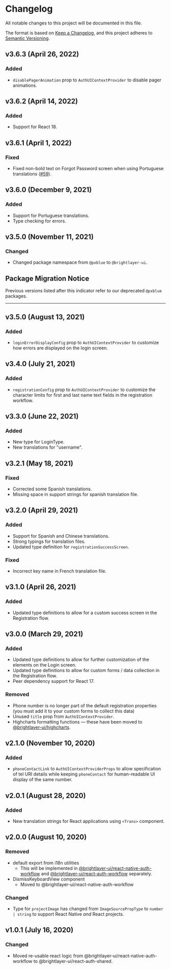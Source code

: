 # Changelog

All notable changes to this project will be documented in this file.

The format is based on [Keep a Changelog](https://keepachangelog.com/en/1.0.0/),
and this project adheres to [Semantic Versioning](https://semver.org/spec/v2.0.0.html).

## v3.6.3 (April 26, 2022)

### Added

-   `disablePagerAnimation` prop to `AuthUIContextProvider` to disable pager animations.

## v3.6.2 (April 14, 2022)

### Added

-   Support for React 18.

## v3.6.1 (April 1, 2022)

### Fixed

-   Fixed non-bold text on Forgot Password screen when using Portuguese translations ([#59](https://github.com/brightlayer-ui/react-auth-shared/issues/59)).


## v3.6.0 (December 9, 2021)

### Added

-   Support for Portuguese translations.
-   Type checking for errors.

## v3.5.0 (November 11, 2021)

### Changed

-   Changed package namespace from `@pxblue` to `@brightlayer-ui`.

## Package Migration Notice

Previous versions listed after this indicator refer to our deprecated `@pxblue` packages.

---

## v3.5.0 (August 13, 2021)

### Added

-   `loginErrorDisplayConfig` prop to `AuthUIContextProvider` to customize how errors are displayed on the login screen.

## v3.4.0 (July 21, 2021)

### Added

-   `registrationConfig` prop to `AuthUIContextProvider` to customize the character limits for first and last name text fields in the registration workflow.

## v3.3.0 (June 22, 2021)

### Added

-   New type for LoginType.
-   New translations for "username".

## v3.2.1 (May 18, 2021)

### Fixed

-   Corrected some Spanish translations.
-   Missing space in support strings for spanish translation file.

## v3.2.0 (April 29, 2021)

### Added

-   Support for Spanish and Chinese translations.
-   Strong typings for translation files.
-   Updated type definition for `registrationSuccessScreen`.

### Fixed

-   Incorrect key name in French translation file.

## v3.1.0 (April 26, 2021)

### Added

-   Updated type definitions to allow for a custom success screen in the Registration flow.

## v3.0.0 (March 29, 2021)

### Added

-   Updated type definitions to allow for further customization of the elements on the Login screen.
-   Updated type definitions to allow for custom forms / data collection in the Registration flow.
-   Peer dependency support for React 17.

### Removed

-   Phone number is no longer part of the default registration properties (you must add it to your custom forms to collect this data)
-   Unused `title` prop from `AuthUIContextProvider`.
-   Highcharts formatting functions — these have been moved to [@brightlayer-ui/highcharts](https://www.npmjs.com/package/@brightlayer-ui/highcharts).

## v2.1.0 (November 10, 2020)

### Added

-   `phoneContactLink` to `AuthUIContextProviderProps` to allow specification of tel URI details while keeping `phoneContact` for human-readable UI display of the same number.

## v2.0.1 (August 28, 2020)

### Added

-   New translation strings for React applications using `<Trans>` component.

## v2.0.0 (August 10, 2020)

### Removed

-   default export from i18n utilities
    -   This will be implemented in [@brightlayer-ui/react-native-auth-workflow](https://www.npmjs.com/package/@brightlayer-ui/react-native-auth-workflow) and [@brightlayer-ui/react-auth-workflow](https://www.npmjs.com/package/@brightlayer-ui/react-auth-workflow) separately.
-   DismissKeyboardView component
    -   Moved to @brightlayer-ui/react-native-auth-workflow

### Changed

-   Type for `projectImage` has changed from `ImageSourcePropType` to `number | string` to support React Native _and_ React projects.

## v1.0.1 (July 16, 2020)

### Changed

-   Moved re-usable react logic from @brightlayer-ui/react-native-auth-workflow to @brightlayer-ui/react-auth-shared.
